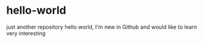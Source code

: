 # hello-world
just another repository
hello world, I'm new in Github and would like to learn
very interesting
